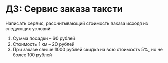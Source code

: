 # ДЗ: Сервис заказа таксти

Написать сервис, рассчитывающий стоимость
заказа исходя из следующих условий:
1. Сумма посадки – 60 рублей
2. Стоимость 1 км – 20 рублей
3. При заказе свыше 1000 рублей скидка на всю
стоимость 5%, но не более 100 рублей